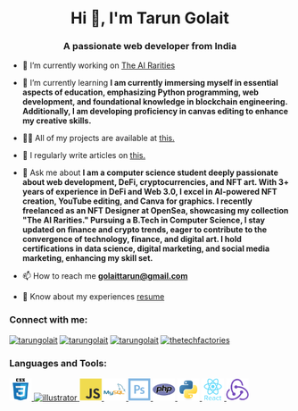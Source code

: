 <h1 align="center">Hi 👋, I'm Tarun Golait</h1>
<h3 align="center">A passionate web developer from India</h3>

- 🔭 I’m currently working on [The AI Rarities](https://opensea.io/collection/the-ai-rarities)

- 🌱 I’m currently learning **I am currently immersing myself in essential aspects of education, emphasizing Python programming, web development, and foundational knowledge in blockchain engineering. Additionally, I am developing proficiency in canvas editing to enhance my creative skills.**

- 👨‍💻 All of my projects are available at [this.](https://tarungolait.github.io/tarungolait-portfolio)

- 📝 I regularly write articles on [this.](https://tarungolait.github.io/tarungolait-portfolio)

- 💬 Ask me about **I am a computer science student deeply passionate about web development, DeFi, cryptocurrencies, and NFT art. With 3+ years of experience in DeFi and Web 3.0, I excel in AI-powered NFT creation, YouTube editing, and Canva for graphics. I recently freelanced as an NFT Designer at OpenSea, showcasing my collection "The AI Rarities." Pursuing a B.Tech in Computer Science, I stay updated on finance and crypto trends, eager to contribute to the convergence of technology, finance, and digital art. I hold certifications in data science, digital marketing, and social media marketing, enhancing my skill set.**

- 📫 How to reach me **golaittarun@gmail.com**

- 📄 Know about my experiences [resume](https://drive.google.com/drive/u/1/my-drive)

<h3 align="left">Connect with me:</h3>
<p align="left">
<a href="https://twitter.com/tarungolait" target="blank"><img align="center" src="https://raw.githubusercontent.com/rahuldkjain/github-profile-readme-generator/master/src/images/icons/Social/twitter.svg" alt="tarungolait" height="30" width="40" /></a>
<a href="www.linkedin.com/in/tarun-golait-36834a282" target="blank"><img align="center" src="https://raw.githubusercontent.com/rahuldkjain/github-profile-readme-generator/master/src/images/icons/Social/linked-in-alt.svg" alt="tarungolait" height="30" width="40" /></a>
<a href="https://instagram.com/tarungolait" target="blank"><img align="center" src="https://raw.githubusercontent.com/rahuldkjain/github-profile-readme-generator/master/src/images/icons/Social/instagram.svg" alt="tarungolait" height="30" width="40" /></a>
<a href="https://youtube.com/@thetechfactories?si=AhswIddThCJU1pRL" target="blank"><img align="center" src="https://raw.githubusercontent.com/rahuldkjain/github-profile-readme-generator/master/src/images/icons/Social/youtube.svg" alt="thetechfactories" height="30" width="40" /></a>
</p>

<h3 align="left">Languages and Tools:</h3>
<p align="left"> <a href="https://www.w3schools.com/css/" target="_blank" rel="noreferrer"> <img src="https://raw.githubusercontent.com/devicons/devicon/master/icons/css3/css3-original-wordmark.svg" alt="css3" width="40" height="40"/> </a> <a href="https://www.adobe.com/in/products/illustrator.html" target="_blank" rel="noreferrer"> <img src="https://www.vectorlogo.zone/logos/adobe_illustrator/adobe_illustrator-icon.svg" alt="illustrator" width="40" height="40"/> </a> <a href="https://developer.mozilla.org/en-US/docs/Web/JavaScript" target="_blank" rel="noreferrer"> <img src="https://raw.githubusercontent.com/devicons/devicon/master/icons/javascript/javascript-original.svg" alt="javascript" width="40" height="40"/> </a> <a href="https://www.mysql.com/" target="_blank" rel="noreferrer"> <img src="https://raw.githubusercontent.com/devicons/devicon/master/icons/mysql/mysql-original-wordmark.svg" alt="mysql" width="40" height="40"/> </a> <a href="https://www.photoshop.com/en" target="_blank" rel="noreferrer"> <img src="https://raw.githubusercontent.com/devicons/devicon/master/icons/photoshop/photoshop-line.svg" alt="photoshop" width="40" height="40"/> </a> <a href="https://www.php.net" target="_blank" rel="noreferrer"> <img src="https://raw.githubusercontent.com/devicons/devicon/master/icons/php/php-original.svg" alt="php" width="40" height="40"/> </a> <a href="https://www.python.org" target="_blank" rel="noreferrer"> <img src="https://raw.githubusercontent.com/devicons/devicon/master/icons/python/python-original.svg" alt="python" width="40" height="40"/> </a> <a href="https://reactjs.org/" target="_blank" rel="noreferrer"> <img src="https://raw.githubusercontent.com/devicons/devicon/master/icons/react/react-original-wordmark.svg" alt="react" width="40" height="40"/> </a> <a href="https://redux.js.org" target="_blank" rel="noreferrer"> <img src="https://raw.githubusercontent.com/devicons/devicon/master/icons/redux/redux-original.svg" alt="redux" width="40" height="40"/> </a> </p>
